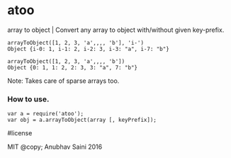 # atoo
array to object | Convert any array to object with/without given key-prefix.

```
arrayToObject([1, 2, 3, 'a',,,, 'b'], 'i-')
Object {i-0: 1, i-1: 2, i-2: 3, i-3: "a", i-7: "b"}

arrayToObject([1, 2, 3, 'a',,,, 'b'])
Object {0: 1, 1: 2, 2: 3, 3: "a", 7: "b"}

```

Note: Takes care of sparse arrays too.

### How to use.

```
var a = require('atoo');
var obj = a.arrayToObject(array [, keyPrefix]);

```

#license

MIT @copy; Anubhav Saini 2016
